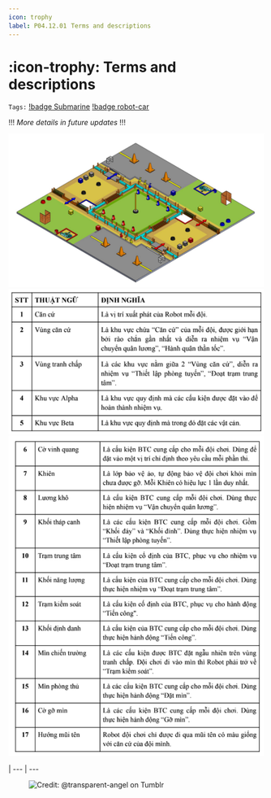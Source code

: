 ```yaml
---
icon: trophy
label: P04.12.01⠀Terms and descriptions
---
```

# :icon-trophy: Terms and descriptions
`Tags:` [!badge Submarine](/projects/P04-submarine.md) [!badge robot-car]()

!!!
*More details in future updates*
!!!

![](/projects/P04-submarine/media/game-field-drawing.png)
![](/projects/P04-submarine/media/game-rule1.png)
![](/projects/P04-submarine/media/game-rule2.png)

|
--- | ---

<figure>
    <img src="https://64.media.tumblr.com/d103eb823dce2842c673f409f036857b/tumblr_mzx9wrdwFa1snc5kxo1_1280.gifv" alt="Credit: @transparent-angel on Tumblr">
</figure>
